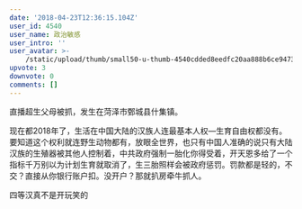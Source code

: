 ```yaml
---
date: '2018-04-23T12:36:15.104Z'
user_id: 4540
user_name: 政治敏感
user_intro: ''
user_avatar: >-
    /static/upload/thumb/small50-u-thumb-4540cdded8eedfc20aa888b6ce9473db872aedc2955c.png
upvote: 3
downvote: 0
comments: []
---
```


  

直播超生父母被抓，发生在菏泽市鄄城县什集镇。

<span style="">现在都2018年了，生活在中国大陆的汉族人连最基本人权—生育自由权都没有。要知道这个权利就连野生动物都有，放眼全世界，也只有中国人准确的说只有</span><span style="">大陆汉族的生殖器被其他人控制着，中共政府强制一胎化你得受着，开天恩多给了一个指标千万别以为计划生育就取消了，生三胎照样会被政府惩罚。罚款都是轻的，不交？直接从你银行账户扣。没开户？那就扒房牵牛抓人。</span>

<span style="">四等汉真不是开玩笑的</span>
